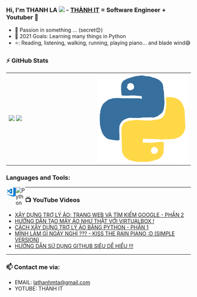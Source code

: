 ### Hi, I'm THANH LA <img src="https://media.giphy.com/media/hvRJCLFzcasrR4ia7z/giphy.gif" width="25px"> -  [THÀNH IT][website] = Software Engineer + Youtuber 🌻  


- 🔭 Passion in something ... (secret😊)
- 💪 2021 Goals: Learning many things in Python
- ⭐: Reading, listening, walking, running, playing piano... and blade wind😅

### :zap: GitHub Stats

<table>
<tr>
  <td width="48%">
    <img src="https://github-readme-stats.vercel.app/api?username=ThanhLa1802&show_icons=true&hide=contribs,issues&hide_border=true" />
    <img src="https://github-readme-stats.vercel.app/api/top-langs/?username=ThanhLa1802&layout=compact&show_icons=true&hide_border=true" />
  </td>
  <td width="52%"><img alt="gif" align="right" src=".github/assets/python.gif"/></td>
</tr>
<table>

### Languages and Tools:
<img align="left" alt="Visual Studio Code" width="26px" src="https://raw.githubusercontent.com/github/explore/80688e429a7d4ef2fca1e82350fe8e3517d3494d/topics/visual-studio-code/visual-studio-code.png" />
<img align="left" alt="Python" width="26px" src="https://upload.wikimedia.org/wikipedia/commons/thumb/0/0a/Python.svg/1200px-Python.svg.png" /> 

---

### 📺 YouTube Videos

<!-- YOUTUBE:START -->
- [XÂY DỰNG TRỢ LÝ ẢO: TRANG WEB VÀ TÌM KIẾM GOOGLE - PHẦN 2](https://www.youtube.com/watch?v=DcNWMA8GMcg)
- [HƯỚNG DẪN TẠO MÁY ẢO NHƯ THẬT VỚI VIRTUALBOX !](https://www.youtube.com/watch?v=NPvY5VCAols)
- [CÁCH XÂY DỰNG TRỢ LÝ ẢO BẰNG PYTHON - PHẦN 1](https://www.youtube.com/watch?v=bLuRMFZW4dI)
- [MÌNH LÀM GÌ NGÀY NGHỈ ??? - KISS THE RAIN PIANO :D (SIMPLE VERSION)](https://www.youtube.com/watch?v=pT2ejM3G_wk)
- [HƯỚNG DẪN SỬ DỤNG GITHUB SIÊU DỄ HIỂU !!!](https://www.youtube.com/watch?v=rtg6_QtEsYw)
<!-- YOUTUBE:END -->

---

### 📫 Contact me via:
- EMAIL: lathanhmta@gmail.com
- YOTUBE: THÀNH IT

[website]: https://www.youtube.com/channel/UC9L5_YMFz8JfBeQtUic8-3A
